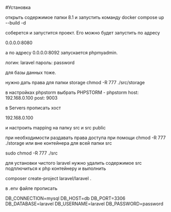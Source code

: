 #Установка

открыть содержимое папки 8.1 и запустить команду docker compose up --build -d

соберется и запустится проект.  Его можно будет запустить по адресу

0.0.0.0:8080

а по адресу 0.0.0.0:8092
запускается phpmyadmin.

логин: laravel
пароль: password

для базы данных тоже. 

нужно дать права для папки storage
chmod -R 777 ./src/storage

в настройках phpstorm выбрать
PHPSTORM - phpstorm
host: 192.168.0.100
post: 9003

в Servers прописать хост

192.168.0.100

и настроить mapping на папку src
и src public

при необходимости раздавать права доступа при помощи 
chmod -R 777 ./storage  или вне контейнера для всей папки src

sudo chmod -R 777 ./src

для установки чистого laravel нужно
удалить содержимое src 
подплючиться к php контейнеру и выполнить

composer create-project laravel/laravel .

в .env файле прописать 

DB_CONNECTION=mysql
DB_HOST=db
DB_PORT=3306
DB_DATABASE=laravel
DB_USERNAME=laravel
DB_PASSWORD=password